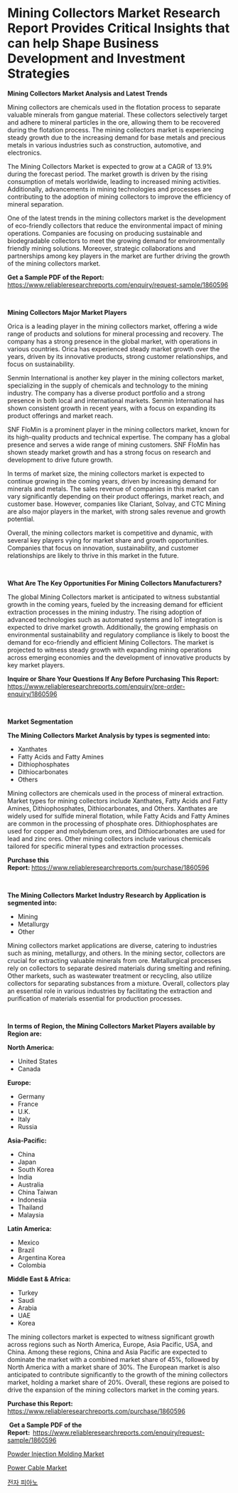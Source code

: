 <p><h1>Mining Collectors Market Research Report Provides Critical Insights that can help Shape Business Development and Investment Strategies</h1></p><p><strong>Mining Collectors Market Analysis and Latest Trends</strong></p>
<p><p>Mining collectors are chemicals used in the flotation process to separate valuable minerals from gangue material. These collectors selectively target and adhere to mineral particles in the ore, allowing them to be recovered during the flotation process. The mining collectors market is experiencing steady growth due to the increasing demand for base metals and precious metals in various industries such as construction, automotive, and electronics.</p><p>The Mining Collectors Market is expected to grow at a CAGR of 13.9% during the forecast period. The market growth is driven by the rising consumption of metals worldwide, leading to increased mining activities. Additionally, advancements in mining technologies and processes are contributing to the adoption of mining collectors to improve the efficiency of mineral separation.</p><p>One of the latest trends in the mining collectors market is the development of eco-friendly collectors that reduce the environmental impact of mining operations. Companies are focusing on producing sustainable and biodegradable collectors to meet the growing demand for environmentally friendly mining solutions. Moreover, strategic collaborations and partnerships among key players in the market are further driving the growth of the mining collectors market.</p></p>
<p><strong>Get a Sample PDF of the Report:&nbsp;</strong> <a href="https://www.reliableresearchreports.com/enquiry/request-sample/1860596">https://www.reliableresearchreports.com/enquiry/request-sample/1860596</a></p>
<p>&nbsp;</p>
<p><strong>Mining Collectors Major Market Players</strong></p>
<p><p>Orica is a leading player in the mining collectors market, offering a wide range of products and solutions for mineral processing and recovery. The company has a strong presence in the global market, with operations in various countries. Orica has experienced steady market growth over the years, driven by its innovative products, strong customer relationships, and focus on sustainability.</p><p>Senmin International is another key player in the mining collectors market, specializing in the supply of chemicals and technology to the mining industry. The company has a diverse product portfolio and a strong presence in both local and international markets. Senmin International has shown consistent growth in recent years, with a focus on expanding its product offerings and market reach.</p><p>SNF FloMin is a prominent player in the mining collectors market, known for its high-quality products and technical expertise. The company has a global presence and serves a wide range of mining customers. SNF FloMin has shown steady market growth and has a strong focus on research and development to drive future growth.</p><p>In terms of market size, the mining collectors market is expected to continue growing in the coming years, driven by increasing demand for minerals and metals. The sales revenue of companies in this market can vary significantly depending on their product offerings, market reach, and customer base. However, companies like Clariant, Solvay, and CTC Mining are also major players in the market, with strong sales revenue and growth potential.</p><p>Overall, the mining collectors market is competitive and dynamic, with several key players vying for market share and growth opportunities. Companies that focus on innovation, sustainability, and customer relationships are likely to thrive in this market in the future.</p></p>
<p>&nbsp;</p>
<p><strong>What Are The Key Opportunities For Mining Collectors Manufacturers?</strong></p>
<p><p>The global Mining Collectors market is anticipated to witness substantial growth in the coming years, fueled by the increasing demand for efficient extraction processes in the mining industry. The rising adoption of advanced technologies such as automated systems and IoT integration is expected to drive market growth. Additionally, the growing emphasis on environmental sustainability and regulatory compliance is likely to boost the demand for eco-friendly and efficient Mining Collectors. The market is projected to witness steady growth with expanding mining operations across emerging economies and the development of innovative products by key market players.</p></p>
<p><strong>Inquire or Share Your Questions If Any Before Purchasing This Report:</strong> <a href="https://www.reliableresearchreports.com/enquiry/pre-order-enquiry/1860596">https://www.reliableresearchreports.com/enquiry/pre-order-enquiry/1860596</a></p>
<p>&nbsp;</p>
<p><strong>Market Segmentation</strong></p>
<p><strong>The Mining Collectors Market Analysis by types is segmented into:</strong></p>
<p><ul><li>Xanthates</li><li>Fatty Acids and Fatty Amines</li><li>Dithiophosphates</li><li>Dithiocarbonates</li><li>Others</li></ul></p>
<p><p>Mining collectors are chemicals used in the process of mineral extraction. Market types for mining collectors include Xanthates, Fatty Acids and Fatty Amines, Dithiophosphates, Dithiocarbonates, and Others. Xanthates are widely used for sulfide mineral flotation, while Fatty Acids and Fatty Amines are common in the processing of phosphate ores. Dithiophosphates are used for copper and molybdenum ores, and Dithiocarbonates are used for lead and zinc ores. Other mining collectors include various chemicals tailored for specific mineral types and extraction processes.</p></p>
<p><strong>Purchase this Report:&nbsp;</strong><a href="https://www.reliableresearchreports.com/purchase/1860596">https://www.reliableresearchreports.com/purchase/1860596</a></p>
<p>&nbsp;</p>
<p><strong>The Mining Collectors Market Industry Research by Application is segmented into:</strong></p>
<p><ul><li>Mining</li><li>Metallurgy</li><li>Other</li></ul></p>
<p><p>Mining collectors market applications are diverse, catering to industries such as mining, metallurgy, and others. In the mining sector, collectors are crucial for extracting valuable minerals from ore. Metallurgical processes rely on collectors to separate desired materials during smelting and refining. Other markets, such as wastewater treatment or recycling, also utilize collectors for separating substances from a mixture. Overall, collectors play an essential role in various industries by facilitating the extraction and purification of materials essential for production processes.</p></p>
<p>&nbsp;</p>
<p><strong>In terms of Region, the Mining Collectors Market Players available by Region are:</strong></p>
<p>
    <p> <strong> North America: </strong>
        <ul>
            <li>United States</li>
            <li>Canada</li>
        </ul>
        </p> 
    <p> <strong> Europe: </strong>
        <ul>
            <li>Germany</li>
            <li>France</li>
            <li>U.K.</li>
            <li>Italy</li>
            <li>Russia</li>
        </ul>
        </p> 
    <p> <strong> Asia-Pacific: </strong>
        <ul>
            <li>China</li>
            <li>Japan</li>
            <li>South Korea</li>
            <li>India</li>
            <li>Australia</li>
            <li>China Taiwan</li>
            <li>Indonesia</li>
            <li>Thailand</li>
            <li>Malaysia</li>
        </ul>
        </p> 
    <p> <strong> Latin America: </strong>
        <ul>
            <li>Mexico</li>
            <li>Brazil</li>
            <li>Argentina Korea</li>
            <li>Colombia</li>
        </ul>
        </p> 
    <p> <strong> Middle East & Africa: </strong>
        <ul>
            <li>Turkey</li>
            <li>Saudi</li>
            <li>Arabia</li>
            <li>UAE</li>
            <li>Korea</li>
        </ul>
    </p>
    </p>
<p><p>The mining collectors market is expected to witness significant growth across regions such as North America, Europe, Asia Pacific, USA, and China. Among these regions, China and Asia Pacific are expected to dominate the market with a combined market share of 45%, followed by North America with a market share of 30%. The European market is also anticipated to contribute significantly to the growth of the mining collectors market, holding a market share of 20%. Overall, these regions are poised to drive the expansion of the mining collectors market in the coming years.</p></p>
<p><strong>Purchase this Report: </strong><a href="https://www.reliableresearchreports.com/purchase/1860596">https://www.reliableresearchreports.com/purchase/1860596</a></p>
<p>&nbsp;<strong>Get a Sample PDF of the Report:&nbsp;&nbsp;</strong><a href="https://www.reliableresearchreports.com/enquiry/request-sample/1860596">https://www.reliableresearchreports.com/enquiry/request-sample/1860596</a></p>
<p><strong></strong></p>
<p><p><a href="https://github.com/mauripalmi/Market-Research-Report-List-2/blob/main/powder-injection-molding-market.md">Powder Injection Molding Market</a></p><p><a href="https://github.com/nicoletavirag/Market-Research-Report-List-2/blob/main/power-cable-market.md">Power Cable Market</a></p><p><a href="https://medium.com/@mujgankortalih/%EC%A0%84%EC%9E%90-%ED%94%BC%EC%95%84%EB%85%B8-%EC%8B%9C%EC%9E%A5-%EC%8B%9C%EC%9E%A5-cagr-%EC%8B%9C%EC%9E%A5-%EB%8F%99%ED%96%A5-%EB%B0%8F-%EC%84%B1%EC%9E%A5-%EC%A0%84%EB%9E%B5%EC%97%90-%EB%8C%80%ED%95%9C-%ED%86%B5%EC%B0%B0%EB%A0%A5-b85e4ed8b743">전자 피아노</a></p></p>